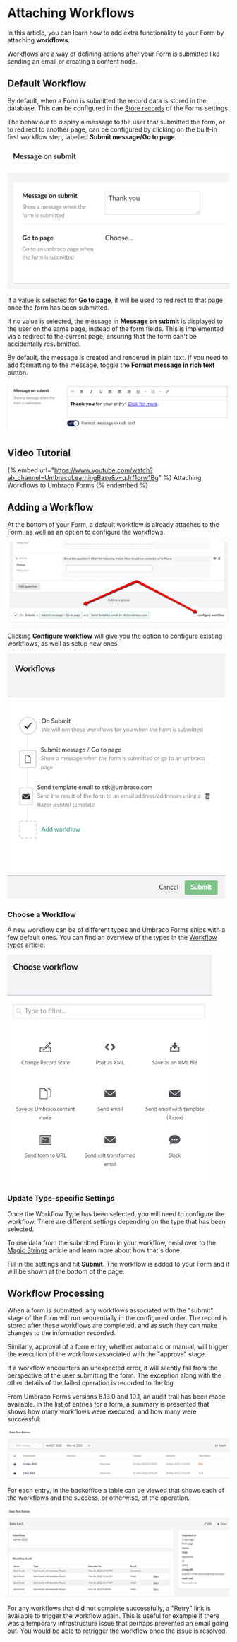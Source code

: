 # Attaching Workflows

In this article, you can learn how to add extra functionality to your Form by attaching **workflows**.

Workflows are a way of defining actions after your Form is submitted like sending an email or creating a content node.

## Default Workflow

By default, when a Form is submitted the record data is stored in the database. This can be configured in the [Store records](../creating-a-form/form-settings.md#settings-options) of the Forms settings.

The behaviour to display a message to the user that submitted the form, or to redirect to another page, can be configured by clicking on the built-in first workflow step, labelled **Submit message/Go to page**.

![Submit message/Go to page](images/MessageOnSubmit.png)

If a value is selected for **Go to page**, it will be used to redirect to that page once the form has been submitted.

If no value is selected, the message in **Message on submit** is displayed to the user on the same page, instead of the form fields. This is implemented via a redirect to the current page, ensuring that the form can't be accidentally resubmitted.

By default, the message is created and rendered in plain text. If you need to add formatting to the message, toggle the **Format message in rich text** button.

![Submit message/Go to page](images/MessageOnSubmitRichText.png)

## Video Tutorial

{% embed url="https://www.youtube.com/watch?ab_channel=UmbracoLearningBase&v=qJrf1drw1Bg" %}
Attaching Workflows to Umbraco Forms
{% endembed %}

## Adding a Workflow

At the bottom of your Form, a default workflow is already attached to the Form, as well as an option to configure the workflows.

![Button](images/configure-workflows.png)

Clicking **Configure workflow** will give you the option to configure existing workflows, as well as setup new ones.

![Workflow add](images/WorkflowsPage.png)

### Choose a Workflow

A new workflow can be of different types and Umbraco Forms ships with a few default ones. You can find an overview of the types in the [Workflow types](workflow-types.md) article.

![Workflow add modal](images/WorkflowsAddModel.png)

### Update Type-specific Settings

Once the Workflow Type has been selected, you will need to configure the workflow. There are different settings depending on the type that has been selected.

To use data from the submitted Form in your workflow, head over to the [Magic Strings](../../developer/magic-strings.md) article and learn more about how that's done.

Fill in the settings and hit **Submit**. The workflow is added to your Form and it will be shown at the bottom of the page.

## Workflow Processing

When a form is submitted, any workflows associated with the "submit" stage of the form will run sequentially in the configured order. The record is stored after these workflows are completed, and as such they can make changes to the information recorded.

Similarly, approval of a form entry, whether automatic or manual, will trigger the execution of the workflows associated with the "approve" stage.

If a workflow encounters an unexpected error, it will silently fail from the perspective of the user submitting the form. The exception along with the other details of the failed operation is recorded to the log.

From Umbraco Forms versions 8.13.0 and 10.1, an audit trail has been made available. In the list of entries for a form, a summary is presented that shows how many workflows were executed, and how many were successful:

![Workflow execution summary](images/workflow-summary.png)

For each entry, in the backoffice a table can be viewed that shows each of the workflows and the success, or otherwise, of the operation.

![Workflow execution summary](images/workflow-audit.png)

For any workflows that did not complete successfully, a "Retry" link is available to trigger the workflow again. This is useful for example if there was a temporary infrastructure issue that perhaps prevented an email going out. You would be able to retrigger the workflow once the issue is resolved.
